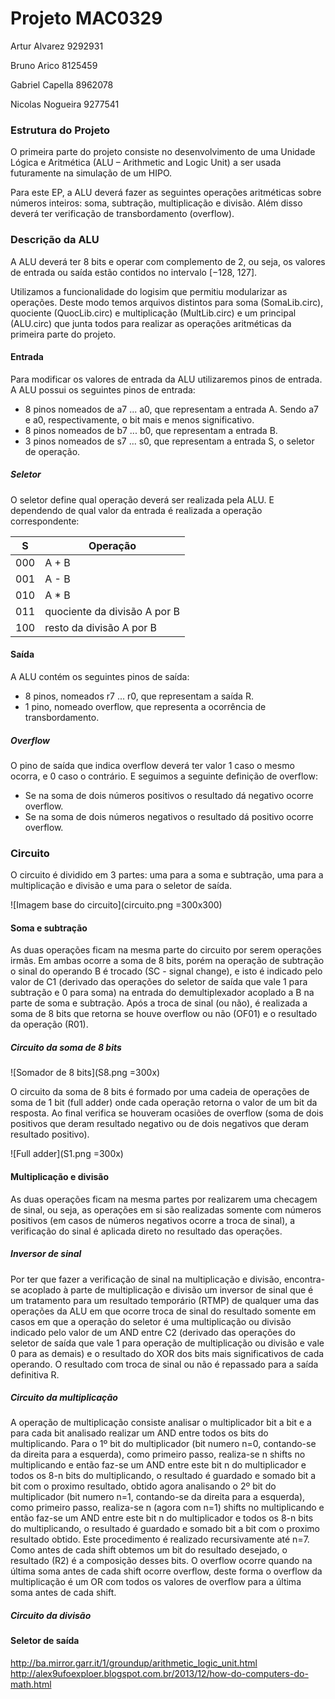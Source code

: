 # Projeto MAC0329

Artur Alvarez		9292931

Bruno Arico         8125459

Gabriel Capella     8962078

Nicolas Nogueira    9277541

### Estrutura do Projeto
O primeira parte do projeto consiste no desenvolvimento de uma Unidade Lógica e Aritmética (ALU – Arithmetic and Logic Unit) a ser usada futuramente na simulação de um HIPO.

Para este EP, a ALU deverá fazer as seguintes operações aritméticas sobre números inteiros: soma, subtração, multiplicação e divisão. Além disso deverá ter verificação de transbordamento (overflow).

### Descrição da ALU
A ALU deverá ter 8 bits e operar com complemento de 2, ou seja, os valores de entrada ou saída estão contidos no intervalo [−128, 127].

Utilizamos a funcionalidade do logisim que permitiu modularizar as operações. Deste modo temos arquivos distintos para soma (SomaLib.circ), quociente (QuocLib.circ) e multiplicação (MultLib.circ) e um principal (ALU.circ) que junta todos para realizar as operações aritméticas da primeira parte do projeto.

#### Entrada
Para modificar os valores de entrada da ALU utilizaremos pinos de entrada. A ALU possui os seguintes pinos de entrada:

- 8 pinos nomeados de a7 ... a0, que representam a entrada A. Sendo a7 e a0, respectivamente, o bit mais e menos significativo.
- 8 pinos nomeados de b7 ... b0, que representam a entrada B.
- 3 pinos nomeados de s7 ... s0, que representam a entrada S, o seletor de operação.

##### Seletor
O seletor define qual operação deverá ser realizada pela ALU. E dependendo de qual valor da entrada é realizada a operação correspondente:

 S |            Operação
---|-------------------------------
000|             A + B
001|             A - B
010|             A * B
011|  quociente da divisão A por B
100|   resto da divisão A por B

#### Saída
A ALU contém os seguintes pinos de saída:

- 8 pinos, nomeados r7 ... r0, que representam a saída R.
- 1 pino, nomeado overflow, que representa a ocorrência de transbordamento.

##### Overflow

O pino de saída que indica overflow deverá ter valor 1 caso o mesmo ocorra, e 0 caso o contrário. E seguimos a seguinte definição de overflow:

- Se na soma de dois números positivos o resultado dá negativo ocorre overflow.
- Se na soma de dois números negativos o resultado dá positivo ocorre overflow.

### Circuito
O circuito é dividido em 3 partes: uma para a soma e subtração, uma para a multiplicação e divisão e uma para o seletor de saída.

![Imagem base do circuito](circuito.png =300x300)

#### Soma e subtração
As duas operações ficam na mesma parte do circuito por serem operações irmãs. Em ambas ocorre a soma de 8 bits, porém na operação de subtração o sinal do operando B é trocado (SC - signal change), e isto é indicado pelo valor de C1 (derivado das operações do seletor de saída que vale 1 para subtração e 0 para soma) na entrada do demultiplexador acoplado a B na parte de soma e subtração. Após a troca de sinal (ou não), é realizada a soma de 8 bits que retorna se houve overflow ou não (OF01) e o resultado da operação (R01).

##### Circuito da soma de 8 bits
![Somador de 8 bits](S8.png =300x)

O circuito da soma de 8 bits é formado por uma cadeia de operações de soma de 1 bit (full adder) onde cada operação retorna o valor de um bit da resposta. Ao final verifica se houveram ocasiões de overflow (soma de dois positivos que deram resultado negativo ou de dois negativos que deram resultado positivo).

![Full adder](S1.png =300x)

#### Multiplicação e divisão
As duas operações ficam na mesma partes por realizarem uma checagem de sinal, ou seja, as operações em si são realizadas somente com números positivos (em casos de números negativos ocorre a troca de sinal), a verificação do sinal é aplicada direto no resultado das operações.

##### Inversor de sinal
Por ter que fazer a verificação de sinal na multiplicação e divisão, encontra-se acoplado à parte de multiplicação e divisão um inversor de sinal que é um tratamento para um resultado temporário (RTMP) de qualquer uma das operações da ALU em que ocorre troca de sinal do resultado somente em casos em que a operação do seletor é uma multiplicação ou divisão indicado pelo valor de um AND entre C2 (derivado das operações do seletor de saída que vale 1 para operação de multiplicação ou divisão e vale 0 para as demais) e o resultado do XOR dos bits mais significativos de cada operando. O resultado com troca de sinal ou não é repassado para a saída definitiva R.


##### Circuito da multiplicação
A operação de multiplicação consiste analisar o multiplicador bit a bit e a para cada bit analisado realizar um AND entre todos os bits do multiplicando.
Para o 1º bit do multiplicador (bit numero n=0, contando-se da direita para a esquerda), como primeiro passo, realiza-se n shifts no multiplicando e então faz-se um AND entre este bit n do multiplicador e todos os 8-n bits do multiplicando, o resultado é guardado e somado bit a bit com o proximo resultado, obtido  agora analisando o 2º bit do multiplicador (bit numero n=1, contando-se da direita para a esquerda), como primeiro passo, realiza-se n (agora com n=1) shifts no multiplicando e então faz-se um AND entre este bit n do multiplicador e todos os 8-n bits do multiplicando, o resultado é guardado e somado bit a bit com o proximo resultado obtido. Este procedimento é realizado recursivamente até n=7. Como antes de cada shift obtemos um bit do resultado desejado, o resultado (R2) é a composição desses bits. O overflow ocorre quando na última soma antes de cada shift ocorre overflow, deste forma o overflow da multiplicação é um OR com todos os valores de overflow para a última soma antes de cada shift.

##### Circuito da divisão

#### Seletor de saída

http://ba.mirror.garr.it/1/groundup/arithmetic_logic_unit.html http://alex9ufoexploer.blogspot.com.br/2013/12/how-do-computers-do-math.html